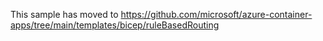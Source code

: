 This sample has moved to https://github.com/microsoft/azure-container-apps/tree/main/templates/bicep/ruleBasedRouting

